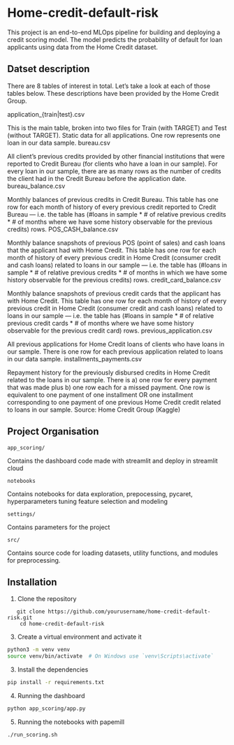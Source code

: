# Home-credit-default-risk
This project is an end-to-end MLOps pipeline for building and deploying a credit scoring model. The model predicts the probability of default for loan applicants using data from the Home Credit dataset.

## Datset description
There are 8 tables of interest in total. Let’s take a look at each of those tables below. These descriptions have been provided by the Home Credit Group.

application_{train|test}.csv

This is the main table, broken into two files for Train (with TARGET) and Test (without TARGET).
Static data for all applications. One row represents one loan in our data sample.
bureau.csv

All client’s previous credits provided by other financial institutions that were reported to Credit Bureau (for clients who have a loan in our sample).
For every loan in our sample, there are as many rows as the number of credits the client had in the Credit Bureau before the application date.
bureau_balance.csv

Monthly balances of previous credits in Credit Bureau.
This table has one row for each month of history of every previous credit reported to Credit Bureau — i.e. the table has (#loans in sample * # of relative previous credits * # of months where we have some history observable for the previous credits) rows.
POS_CASH_balance.csv

Monthly balance snapshots of previous POS (point of sales) and cash loans that the applicant had with Home Credit.
This table has one row for each month of history of every previous credit in Home Credit (consumer credit and cash loans) related to loans in our sample — i.e. the table has (#loans in sample * # of relative previous credits * # of months in which we have some history observable for the previous credits) rows.
credit_card_balance.csv

Monthly balance snapshots of previous credit cards that the applicant has with Home Credit.
This table has one row for each month of history of every previous credit in Home Credit (consumer credit and cash loans) related to loans in our sample — i.e. the table has (#loans in sample * # of relative previous credit cards * # of months where we have some history observable for the previous credit card) rows.
previous_application.csv

All previous applications for Home Credit loans of clients who have loans in our sample.
There is one row for each previous application related to loans in our data sample.
installments_payments.csv

Repayment history for the previously disbursed credits in Home Credit related to the loans in our sample.
There is a) one row for every payment that was made plus b) one row each for a missed payment.
One row is equivalent to one payment of one installment OR one installment corresponding to one payment of one previous Home Credit credit related to loans in our sample.
Source: Home Credit Group (Kaggle)

## Project Organisation
```app_scoring/```

Contains the dashboard code made with streamlit and deploy in streamlit cloud

```notebooks``` 

Contains notebooks for data exploration, prepocessing, pycaret, hyperparameters tuning feature selection and modeling

```settings/```

Contains parameters for the project

```src/```

Contains source code for loading datasets, utility functions, and modules for preprocessing.

## Installation

1. Clone the repository
```
   git clone https://github.com/yourusername/home-credit-default-risk.git
    cd home-credit-default-risk  
```

3. Create a virtual environment and activate it

```bash
python3 -m venv venv
source venv/bin/activate  # On Windows use `venv\Scripts\activate`
```
3. Install the dependencies
``` bash
pip install -r requirements.txt

```
4. Running the dashboard

```bash
python app_scoring/app.py
```
5. Running the notebooks with papemill

```bash
./run_scoring.sh

```



